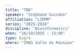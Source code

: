 ```yaml
---
title: "TBD"
speaker: "Stéphane Guindon"
affiliation: "LIRMM"
series: "2025-2026"
discipline: "Bioinformatics"
when: "16/10/2025 - 13:00"
type: bigre
where: "IMAG Salle de Réunion"
---
```

